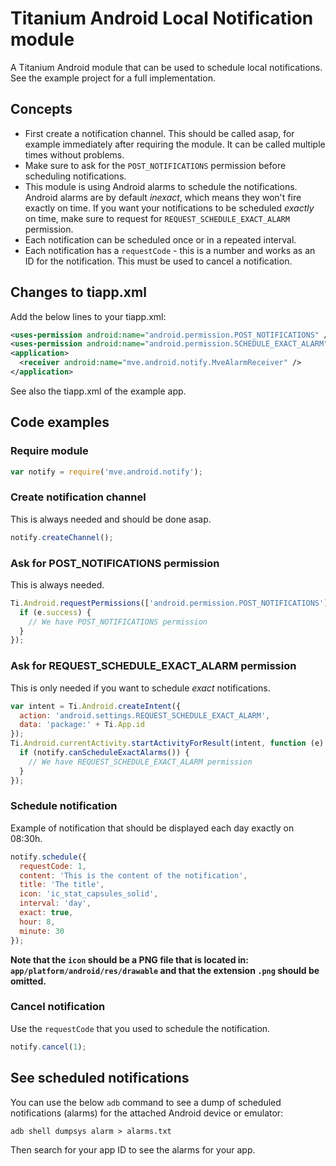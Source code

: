 # Titanium Android Local Notification module

A Titanium Android module that can be used to schedule local notifications. See the example project for a full implementation.

## Concepts

- First create a notification channel. This should be called asap, for example immediately after requiring the module. It can be called multiple times without problems.
- Make sure to ask for the `POST_NOTIFICATIONS` permission before scheduling notifications.
- This module is using Android alarms to schedule the notifications. Android alarms are by default _inexact_, which means they won't fire exactly on time. If you want your notifications to be scheduled _exactly_ on time, make sure to request for `REQUEST_SCHEDULE_EXACT_ALARM` permission.
- Each notification can be scheduled once or in a repeated interval.
- Each notification has a `requestCode` - this is a number and works as an ID for the notification. This must be used to cancel a notification.

## Changes to tiapp.xml

Add the below lines to your tiapp.xml:

```xml
<uses-permission android:name="android.permission.POST_NOTIFICATIONS" />
<uses-permission android:name="android.permission.SCHEDULE_EXACT_ALARM" />
<application>
  <receiver android:name="mve.android.notify.MveAlarmReceiver" />
</application>
```

See also the tiapp.xml of the example app.

## Code examples

### Require module

```js
var notify = require('mve.android.notify');
```

### Create notification channel

This is always needed and should be done asap.

```js
notify.createChannel();
```

### Ask for POST_NOTIFICATIONS permission

This is always needed.

```js
Ti.Android.requestPermissions(['android.permission.POST_NOTIFICATIONS'], function (e) {
  if (e.success) {
    // We have POST_NOTIFICATIONS permission
  }
});
```

### Ask for REQUEST_SCHEDULE_EXACT_ALARM permission

This is only needed if you want to schedule _exact_ notifications.

```js
var intent = Ti.Android.createIntent({
  action: 'android.settings.REQUEST_SCHEDULE_EXACT_ALARM',
  data: 'package:' + Ti.App.id
});
Ti.Android.currentActivity.startActivityForResult(intent, function (e) {
  if (notify.canScheduleExactAlarms()) {
    // We have REQUEST_SCHEDULE_EXACT_ALARM permission
  }
});
```

### Schedule notification

Example of notification that should be displayed each day exactly on 08:30h.

```js
notify.schedule({
  requestCode: 1,
  content: 'This is the content of the notification',
  title: 'The title',
  icon: 'ic_stat_capsules_solid',
  interval: 'day',
  exact: true,
  hour: 8,
  minute: 30
});
```

__Note that the `icon` should be a PNG file that is located in: `app/platform/android/res/drawable` and that the extension `.png` should be omitted.__

### Cancel notification

Use the `requestCode` that you used to schedule the notification.

```js
notify.cancel(1);
```

## See scheduled notifications

You can use the below `adb` command to see a dump of scheduled notifications (alarms) for the attached Android device or emulator:

`adb shell dumpsys alarm > alarms.txt`

Then search for your app ID to see the alarms for your app.